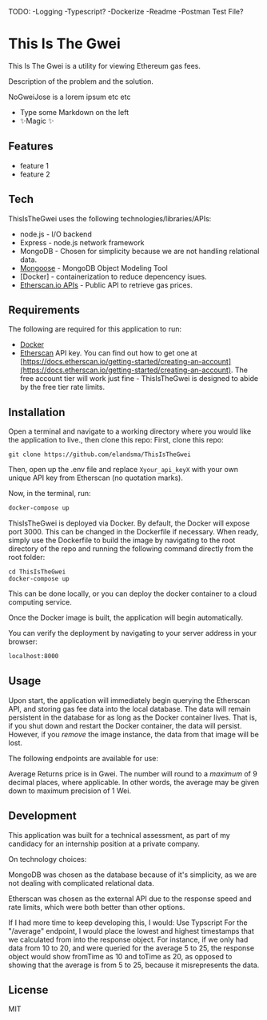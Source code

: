 TODO:
-Logging
-Typescript?
-Dockerize
-Readme
-Postman Test File?

# This Is The Gwei

This Is The Gwei is a utility for viewing Ethereum gas fees.

Description of the problem and the solution.

NoGweiJose is a lorem ipsum etc etc

- Type some Markdown on the left
- ✨Magic ✨

## Features

- feature 1
- feature 2


## Tech

ThisIsTheGwei uses the following technologies/libraries/APIs:


- node.js - I/O backend
- Express - node.js network framework
- MongoDB - Chosen for simplicity because we are not handling relational data.
- [Mongoose](https://github.com/Automattic/mongoose) - MongoDB Object Modeling Tool
- [Docker] - containerization to reduce depencency isues.
- [Etherscan.io APIs](https://etherscan.io/) - Public API to retrieve gas prices.


## Requirements
The following are required for this application to run:

- [Docker](http://docker.com) 
- [Etherscan](https://etherscan.io/) API key. You can find out how to get one  at [https://docs.etherscan.io/getting-started/creating-an-account](https://docs.etherscan.io/getting-started/creating-an-account). The free account tier will work just fine - ThisIsTheGwei is designed to abide by the free tier rate limits.

## Installation

Open a terminal and navigate to a working directory where you would like the application to live., then clone this repo:
First, clone this repo:
```shell
git clone https://github.com/elandsma/ThisIsTheGwei
```

Then, open up the .env file and replace `Xyour_api_keyX` with your own unique API key from Etherscan (no quotation marks). 

Now, in the terminal, run:
```sh
docker-compose up
```



ThisIsTheGwei is deployed via Docker. By default, the Docker will expose port 3000. This can be changed in the Dockerfile if necessary. When ready, simply use the Dockerfile to build the image by navigating to the root directory of the repo and running the following command directly from the root folder:

```
cd ThisIsTheGwei
docker-compose up
```

This can be done locally, or you can deploy the docker container to a cloud computing service.

Once the Docker image is built, the application will begin automatically. 

You can verify the deployment by navigating to your server address in
your browser:

```sh
localhost:8000
```

## Usage

Upon start, the application will immediately begin querying the Etherscan API, and storing gas fee data into the local database.
The data will remain persistent in the database for as long as the Docker container lives. That is, if you shut down and restart the Docker container, the data will persist. However, if you *remove* the image instance, the data from that image will be lost. 




The following endpoints are available for use:




Average Returns price is in Gwei. The number will round to a *maximum* of 9 decimal places, where applicable. In other words, the average may be given down to maximum precision of 1 Wei. 


## Development

This application was built for a technical assessment, as part of my candidacy for an internship position at a private company.

On technology choices:

MongoDB was chosen as the database because of it's simplicity, as we are not dealing with complicated relational data.

Etherscan was chosen as the external API due to the response speed and rate limits, which were both better than other options. 



If I had more time to keep developing this, I would:
Use Typscript
For the "/average" endpoint, I would place the lowest and highest timestamps that we calculated from into the response object. For instance, if we only had data from 10 to 20, and were queried for the average 5 to 25, the response object would show fromTime as 10 and toTime as 20, as opposed to showing that the average is from 5 to 25, because it misrepresents the data.



## License

MIT
